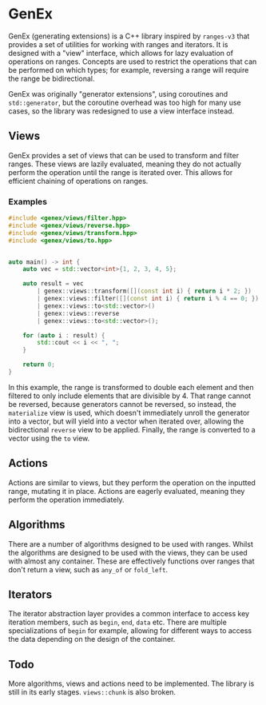 # GenEx

GenEx (generating extensions) is a C++ library inspired by `ranges-v3` that provides a set of utilities for working with
ranges and iterators. It is designed with a "view" interface, which allows for lazy evaluation of operations on ranges.
Concepts are used to restrict the operations that can be performed on which types; for example, reversing a range will
require the range be bidirectional.

GenEx was originally "generator extensions", using coroutines and `std::generator`, but the coroutine overhead was too
high for many use cases, so the library was redesigned to use a view interface instead.

## Views

GenEx provides a set of views that can be used to transform and filter ranges. These views are lazily evaluated, meaning
they do not actually perform the operation until the range is iterated over. This allows for efficient chaining of
operations on ranges.

### Examples

```cpp
#include <genex/views/filter.hpp>
#include <genex/views/reverse.hpp>
#include <genex/views/transform.hpp>
#include <genex/views/to.hpp>


auto main() -> int {
    auto vec = std::vector<int>{1, 2, 3, 4, 5};

    auto result = vec
        | genex::views::transform([](const int i) { return i * 2; })
        | genex::views::filter([](const int i) { return i % 4 == 0; })
        | genex::views::to<std::vector>()
        | genex::views::reverse
        | genex::views::to<std::vector>();

    for (auto i : result) {
        std::cout << i << ", ";
    }

    return 0;
}
```

In this example, the range is transformed to double each element and then filtered to only include elements that are
divisible by 4. That range cannot be reversed, because generators cannot be reversed, so instead, the `materialize` view
is used, which doesn't immediately unroll the generator into a vector, but will yield into a vector when iterated over,
allowing the bidirectional `reverse` view to be applied. Finally, the range is converted to a vector using the `to`
view.

## Actions

Actions are similar to views, but they perform the operation on the inputted range, mutating it in place. Actions are
eagerly evaluated, meaning they perform the operation immediately.

## Algorithms

There are a number of algorithms designed to be used with ranges. Whilst the algorithms are designed to be used with the
views, they can be used with almost any container. These are effectively functions over ranges that don't return a view,
such as `any_of` or `fold_left`.

## Iterators

The iterator abstraction layer provides a common interface to access key iteration members, such as `begin`, `end`,
`data` etc. There are multiple specializations of `begin` for example, allowing for different ways to access the data
depending on the design of the container.

## Todo

More algorithms, views and actions need to be implemented. The library is still in its early stages. `views::chunk` is
also broken.
